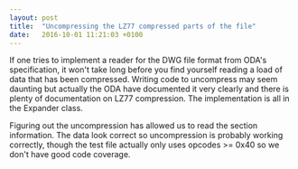 ```yaml
---
layout: post
title:  "Uncompressing the LZ77 compressed parts of the file"
date:   2016-10-01 11:21:03 +0100
---
```

If one tries to implement a reader for the DWG file format from ODA's specification, it won't take long before you find yourself reading a load of data that has been compressed.  Writing code to uncompress may seem daunting but actually the ODA have documented it very clearly and there is plenty of documentation on LZ77 compression.  The implementation is all in the Expander class.

Figuring out the uncompression has allowed us to read the section information.  The data look correct so uncompression is probably working correctly, though the test file actually only uses opcodes >= 0x40 so we don't have good code coverage.

